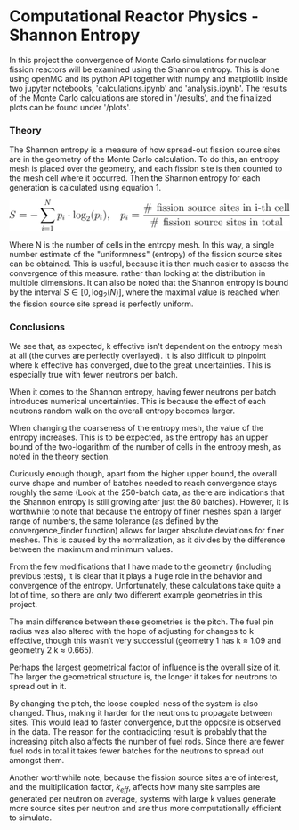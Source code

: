 # Computational Reactor Physics - Shannon Entropy
In this project the convergence of Monte Carlo simulations for nuclear fission reactors will be examined using the Shannon entropy. This is done using openMC and its python API together with numpy and matplotlib inside two jupyter notebooks, 'calculations.ipynb' and 'analysis.ipynb'. The results of the Monte Carlo calculations are stored in '/results', and the finalized plots can be found under '/plots'.

### Theory

The Shannon entropy is a measure of how spread-out fission source sites are in the geometry of the Monte Carlo calculation. To do this, an entropy mesh is placed over the geometry, and each fission site is then counted to the mesh cell where it occurred. Then the Shannon entropy for each generation is calculated using equation 1.

![Equation 1](https://raw.githubusercontent.com/OdinhengeT/shannon-entropy/master/equations/equation_1.png)

Where N is the number of cells in the entropy mesh. In this way, a single number estimate of the "uniformness" (entropy) of the fission source sites can be obtained. This is useful, because it is then much easier to assess the convergence of this measure. rather than looking at the distribution in multiple dimensions. It can also be noted that the Shannon entropy is bound by the interval $S \in \left[0, \log_{2}(N)\right]$, where the maximal value is reached when the fission source site spread is perfectly uniform. 


### Conclusions

We see that, as expected, k effective isn't dependent on the entropy mesh at all (the curves are perfectly overlayed). It is also difficult to pinpoint where k effective has converged, due to the great uncertainties. This is especially true with fewer neutrons per batch.

When it comes to the Shannon entropy, having fewer neutrons per batch introduces numerical uncertainties. This is because the effect of each neutrons random walk on the overall entropy becomes larger.

When changing the coarseness of the entropy mesh, the value of the entropy increases. This is to be expected, as the entropy has an upper bound of the two-logarithm of the number of cells in the entropy mesh, as noted in the theory section.

Curiously enough though, apart from the higher upper bound, the overall curve shape and number of batches needed to reach convergence stays roughly the same (Look at the 250-batch data, as there are indications that the Shannon entropy is still growing after just the 80 batches). However, it is worthwhile to note that because the entropy of finer meshes span a larger range of numbers, the same tolerance (as defined by the convergence_finder function) allows for larger absolute deviations for finer meshes. This is caused by the normalization, as it divides by the difference between the maximum and minimum values.

From the few modifications that I have made to the geometry (including previous tests), it is clear that it plays a huge role in the behavior and convergence of the entropy. Unfortunately, these calculations take quite a lot of time, so there are only two different example geometries in this project. 

The main difference between these geometries is the pitch. The fuel pin radius was also altered with the hope of adjusting for changes to k effective, though this wasn’t very successful (geometry 1 has k $\approx$ 1.09 and geometry 2 k $\approx$ 0.665). 

Perhaps the largest geometrical factor of influence is the overall size of it. The larger the geometrical structure is, the longer it takes for neutrons to spread out in it.

By changing the pitch, the loose coupled-ness of the system is also changed. Thus, making it harder for the neutrons to propagate between sites. This would lead to faster convergence, but the opposite is observed in the data. The reason for the contradicting result is probably that the increasing pitch also affects the number of fuel rods. Since there are fewer fuel rods in total it takes fewer batches for the neutrons to spread out amongst them.

Another worthwhile note, because the fission source sites are of interest, and the multiplication factor, $k_{eff}$, affects how many site samples are generated per neutron on average, systems with large k values generate more source sites per neutron and are thus more computationally efficient to simulate. 

